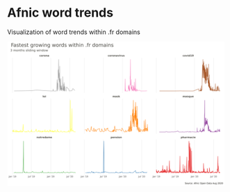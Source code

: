# Afnic word trends
Visualization of word trends within .fr domains

<img src="output/20200925_1644_afnic_trends.png" width = "500">

